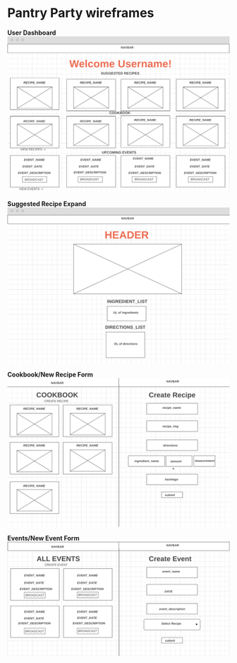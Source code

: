# Pantry Party wireframes

__User Dashboard__
![User dashboard](./userDash.png)

__Suggested Recipe Expand__
![API_expand](./API_expand.png)

__Cookbook/New Recipe Form__
![Cookbook/Form](./Cookbook_new.png)

__Events/New Event Form__
![Events/Form](./Events_new.png)
